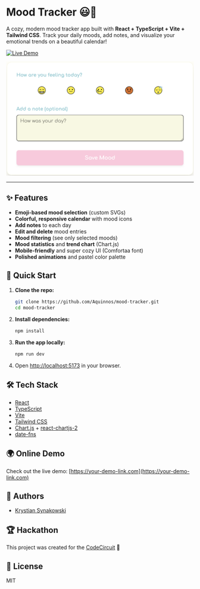 # Mood Tracker 😃📅

A cozy, modern mood tracker app built with **React + TypeScript + Vite + Tailwind CSS**.
Track your daily moods, add notes, and visualize your emotional trends on a beautiful calendar!

[![Live Demo](https://img.shields.io/badge/Live%20Demo-Open-green?style=for-the-badge)](https://your-demo-link.com)

![Mood Tracker Screenshot](./screenshot.png)

---

## ✨ Features

- **Emoji-based mood selection** (custom SVGs)
- **Colorful, responsive calendar** with mood icons
- **Add notes** to each day
- **Edit and delete** mood entries
- **Mood filtering** (see only selected moods)
- **Mood statistics** and **trend chart** (Chart.js)
- **Mobile-friendly** and super cozy UI (Comfortaa font)
- **Polished animations** and pastel color palette

## 🚀 Quick Start

1. **Clone the repo:**
   ```bash
   git clone https://github.com/Aquinnos/mood-tracker.git
   cd mood-tracker
   ```
2. **Install dependencies:**
   ```bash
   npm install
   ```
3. **Run the app locally:**
   ```bash
   npm run dev
   ```
4. Open [http://localhost:5173](http://localhost:5173) in your browser.

## 🛠️ Tech Stack

- [React](https://react.dev/)
- [TypeScript](https://www.typescriptlang.org/)
- [Vite](https://vitejs.dev/)
- [Tailwind CSS](https://tailwindcss.com/)
- [Chart.js](https://www.chartjs.org/) + [react-chartjs-2](https://react-chartjs-2.js.org/)
- [date-fns](https://date-fns.org/)

## 🌍 Online Demo

Check out the live demo: [https://your-demo-link.com](https://your-demo-link.com)

## 👥 Authors

- [Krystian Synakowski](https://github.com/Aquinnos)

## 🏆 Hackathon

This project was created for the [CodeCircuit](https://www.codecircuit.ai/) 🚀

## 📄 License

MIT
